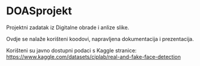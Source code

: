 # DOASprojekt
Projektni zadatak iz Digitalne obrade i anlize slike.

Ovdje se nalaže korišteni koodovi, napravljena dokumentacija i prezentacija.

Korišteni su javno dostupni  podaci s Kaggle stranice: https://www.kaggle.com/datasets/ciplab/real-and-fake-face-detection
